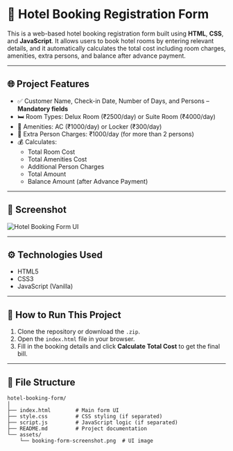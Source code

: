 # 🏨 Hotel Booking Registration Form

This is a web-based hotel booking registration form built using **HTML**, **CSS**, and **JavaScript**. It allows users to book hotel rooms by entering relevant details, and it automatically calculates the total cost including room charges, amenities, extra persons, and balance after advance payment.

---

## 🌐 Project Features

- ✅ Customer Name, Check-in Date, Number of Days, and Persons – **Mandatory fields**
- 🛏️ Room Types: Delux Room (₹2500/day) or Suite Room (₹4000/day)
- 🧾 Amenities: AC (₹1000/day) or Locker (₹300/day)
- 👥 Extra Person Charges: ₹1000/day (for more than 2 persons)
- 💰 Calculates:
  - Total Room Cost
  - Total Amenities Cost
  - Additional Person Charges
  - Total Amount
  - Balance Amount (after Advance Payment)

---

## 📸 Screenshot

![Hotel Booking Form UI](./0a103223-1fde-41a7-bd0e-6bd276787c45.png)

---

## ⚙️ Technologies Used

- HTML5
- CSS3
- JavaScript (Vanilla)

---

## 🚀 How to Run This Project

1. Clone the repository or download the `.zip`.
2. Open the `index.html` file in your browser.
3. Fill in the booking details and click **Calculate Total Cost** to get the final bill.

---

## 📁 File Structure

```plaintext
hotel-booking-form/
│
├── index.html        # Main form UI
├── style.css         # CSS styling (if separated)
├── script.js         # JavaScript logic (if separated)
├── README.md         # Project documentation
└── assets/
    └── booking-form-screenshot.png  # UI image
